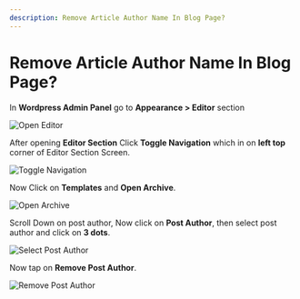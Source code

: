 ```yaml
---
description: Remove Article Author Name In Blog Page?
---
```


# Remove Article Author Name In Blog Page? 

In **Wordpress Admin Panel** go to **Appearance > Editor** section

![Open Editor](/img/tutorial/raan1OpenEditor.png)

After opening **Editor Section** Click **Toggle Navigation** which in on **left top** corner of Editor Section Screen.

![Toggle Navigation](/img/tutorial/raan2toggleNavigation.png)

Now Click on **Templates** and **Open Archive**.

![Open Archive](/img/tutorial/raan3OpenArchives.png)

Scroll Down on post author, Now click on **Post Author**, then select post author and click on **3 dots**.

![Select Post Author](/img/tutorial/raan4SelectPostAuthor.png)

Now tap on **Remove Post Author**.

![Remove Post Author](/img/tutorial/raan5removePostAuthor.png)